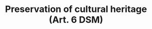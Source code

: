 ---
draft: "false"
title: "Preservation of cultural heritage (Art. 6 DSM)"
<!--- REQUIRED: title of the exception as used in the list of exception on the homepage --->
short: "dsm6"
<!--- REQUIRED: short code of the exception --->
summary: ""
<!--- REQUIRED: summary of the the excption - no more than 400 characters--->
linklaw: ""
<!--- OPTIONAL: link to the exception on eur-lex ---> 
---